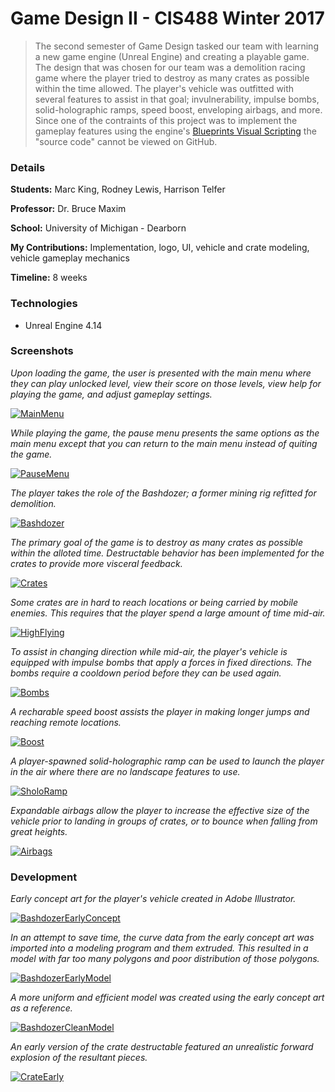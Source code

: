 Game Design II - CIS488 Winter 2017
======
>The second semester of Game Design tasked our team with learning a new game engine (Unreal Engine)
>and creating a playable game. The design that was chosen for our team was a demolition racing game
>where the player tried to destroy as many crates as possible within the time allowed. The player's
>vehicle was outfitted with several features to assist in that goal; invulnerability, impulse bombs,
>solid-holographic ramps, speed boost, enveloping airbags, and more. Since one of the contraints of
>this project was to implement the gameplay features using the engine's [Blueprints Visual Scripting]
>the "source code" cannot be viewed on GitHub.

[Blueprints Visual Scripting]: https://docs.unrealengine.com/en-US/Engine/Blueprints

### Details

__Students:__ Marc King, Rodney Lewis, Harrison Telfer

__Professor:__ Dr. Bruce Maxim

__School:__ University of Michigan - Dearborn

__My Contributions:__ Implementation, logo, UI, vehicle and crate modeling, vehicle gameplay mechanics

__Timeline:__ 8 weeks

### Technologies

* Unreal Engine 4.14

### Screenshots

*Upon loading the game, the user is presented with the main menu where they can play unlocked level,
view their score on those levels, view help for playing the game, and adjust gameplay settings.*

[![MainMenu](Screenshots/MainMenu.gif?raw=true "MainMenu")](Screenshots/MainMenu.gif?raw=true)

*While playing the game, the pause menu presents the same options as the main menu except that you
can return to the main menu instead of quiting the game.*

[![PauseMenu](Screenshots/PauseMenu.gif?raw=true "PauseMenu")](Screenshots/PauseMenu.gif?raw=true)

*The player takes the role of the Bashdozer; a former mining rig refitted for demolition.*

[![Bashdozer](Screenshots/Bashdozer.gif?raw=true "Bashdozer")](Screenshots/Bashdozer.gif?raw=true)

*The primary goal of the game is to destroy as many crates as possible within the alloted time.
Destructable behavior has been implemented for the crates to provide more visceral feedback.*

[![Crates](Screenshots/Crates.gif?raw=true "Crates")](Screenshots/Crates.gif?raw=true)

*Some crates are in hard to reach locations or being carried by mobile enemies. This requires that
the player spend a large amount of time mid-air.*

[![HighFlying](Screenshots/HighFlying.gif?raw=true "HighFlying")](Screenshots/HighFlying.gif?raw=true)

*To assist in changing direction while mid-air, the player's vehicle is equipped with impulse bombs
that apply a forces in fixed directions. The bombs require a cooldown period before they can be used
again.*

[![Bombs](Screenshots/Bombs.gif?raw=true "Bombs")](Screenshots/Bombs.gif?raw=true)

*A recharable speed boost assists the player in making longer jumps and reaching remote locations.*

[![Boost](Screenshots/Boost.gif?raw=true "Boost")](Screenshots/Boost.gif?raw=true)

*A player-spawned solid-holographic ramp can be used to launch the player in the air where there are
no landscape features to use.*

[![SholoRamp](Screenshots/SholoRamp.gif?raw=true "SholoRamp")](Screenshots/SholoRamp.gif?raw=true)

*Expandable airbags allow the player to increase the effective size of the vehicle prior to landing
in groups of crates, or to bounce when falling from great heights.*

[![Airbags](Screenshots/Airbags.gif?raw=true "Airbags")](Screenshots/Airbags.gif?raw=true)

### Development

*Early concept art for the player's vehicle created in Adobe Illustrator.*

[![BashdozerEarlyConcept](Screenshots/BashdozerEarlyConcept.gif?raw=true "BashdozerEarlyConcept")](Screenshots/BashdozerEarlyConcept.gif?raw=true)

*In an attempt to save time, the curve data from the early concept art was imported into a modeling
program and them extruded. This resulted in a model with far too many polygons and poor distribution
of those polygons.*

[![BashdozerEarlyModel](Screenshots/BashdozerEarlyModel.gif?raw=true "BashdozerEarlyModel")](Screenshots/BashdozerEarlyModel.gif?raw=true)

*A more uniform and efficient model was created using the early concept art as a reference.*

[![BashdozerCleanModel](Screenshots/BashdozerCleanModel.gif?raw=true "BashdozerCleanModel")](Screenshots/BashdozerCleanModel.gif?raw=true)

*An early version of the crate destructable featured an unrealistic forward explosion of the resultant
pieces.*

[![CrateEarly](Screenshots/CrateEarly.gif?raw=true "CrateEarly")](Screenshots/CrateEarly.gif?raw=true)
